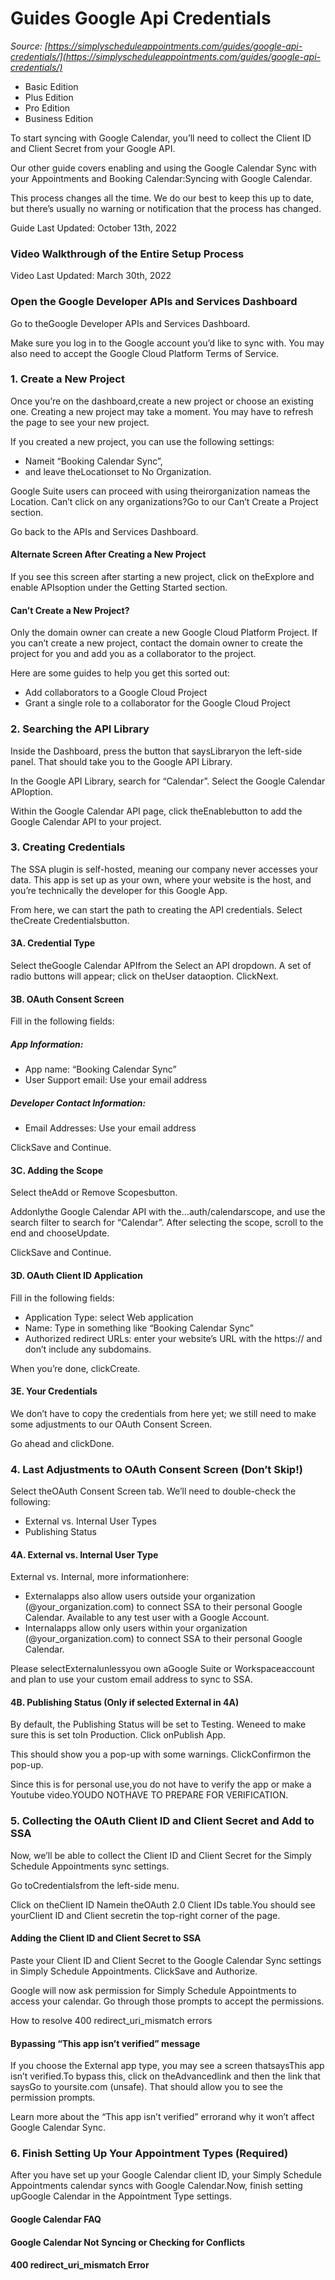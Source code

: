# Guides Google Api Credentials


*Source: [https://simplyscheduleappointments.com/guides/google-api-credentials/](https://simplyscheduleappointments.com/guides/google-api-credentials/)*

- Basic Edition
- Plus Edition
- Pro Edition
- Business Edition

To start syncing with Google Calendar, you’ll need to collect the Client ID and Client Secret from your Google API.

Our other guide covers enabling and using the Google Calendar Sync with your Appointments and Booking Calendar:Syncing with Google Calendar.

This process changes all the time. We do our best to keep this up to date, but there’s usually no warning or notification that the process has changed.

Guide Last Updated: October 13th, 2022

### Video Walkthrough of the Entire Setup Process

Video Last Updated: March 30th, 2022

### Open the Google Developer APIs and Services Dashboard

Go to theGoogle Developer APIs and Services Dashboard.

Make sure you log in to the Google account you’d like to sync with. You may also need to accept the Google Cloud Platform Terms of Service.

### 1. Create a New Project

Once you’re on the dashboard,create a new project or choose an existing one. Creating a new project may take a moment. You may have to refresh the page to see your new project.

If you created a new project, you can use the following settings:

- Nameit “Booking Calendar Sync”,
- and leave theLocationset to No Organization.

Google Suite users can proceed with using theirorganization nameas the Location. Can’t click on any organizations?Go to our Can’t Create a Project section.

Go back to the APIs and Services Dashboard.

#### Alternate Screen After Creating a New Project

If you see this screen after starting a new project, click on theExplore and enable APIsoption under the Getting Started section.

#### Can’t Create a New Project?

Only the domain owner can create a new Google Cloud Platform Project. If you can’t create a new project, contact the domain owner to create the project for you and add you as a collaborator to the project.

Here are some guides to help you get this sorted out:

- Add collaborators to a Google Cloud Project
- Grant a single role to a collaborator for the Google Cloud Project

### 2. Searching the API Library

Inside the Dashboard, press the button that saysLibraryon the left-side panel. That should take you to the Google API Library.

In the Google API Library, search for “Calendar”. Select the Google Calendar APIoption.

Within the Google Calendar API page, click theEnablebutton to add the Google Calendar API to your project.

### 3. Creating Credentials

The SSA plugin is self-hosted, meaning our company never accesses your data. This app is set up as your own, where your website is the host, and you’re technically the developer for this Google App.

From here, we can start the path to creating the API credentials. Select theCreate Credentialsbutton.

#### 3A. Credential Type

Select theGoogle Calendar APIfrom the Select an API dropdown. A set of radio buttons will appear; click on theUser dataoption. ClickNext.

#### 3B. OAuth Consent Screen

Fill in the following fields:

##### App Information:

- App name: “Booking Calendar Sync”
- User Support email: Use your email address

##### Developer Contact Information:

- Email Addresses: Use your email address

ClickSave and Continue.

#### 3C. Adding the Scope

Select theAdd or Remove Scopesbutton.

Addonlythe Google Calendar API with the…auth/calendarscope, and use the search filter to search for “Calendar”. After selecting the scope, scroll to the end and chooseUpdate.

ClickSave and Continue.

#### 3D. OAuth Client ID Application

Fill in the following fields:

- Application Type: select Web application
- Name: Type in something like “Booking Calendar Sync”
- Authorized redirect URLs:  enter your website’s URL with the https:// and don’t include any subdomains.

When you’re done, clickCreate.

#### 3E. Your Credentials

We don’t have to copy the credentials from here yet; we still need to make some adjustments to our OAuth Consent Screen.

Go ahead and clickDone.

### 4. Last Adjustments to OAuth Consent Screen (Don’t Skip!)

Select theOAuth Consent Screen tab. We’ll need to double-check the following:

- External vs. Internal User Types
- Publishing Status

#### 4A. External vs. Internal User Type

External vs. Internal, more informationhere:

- Externalapps also allow users outside your organization (@your_organization.com) to connect SSA to their personal Google Calendar. Available to any test user with a Google Account.
- Internalapps allow only users within your organization (@your_organization.com) to connect SSA to their personal Google Calendar.

Please selectExternalunlessyou own aGoogle Suite or Workspaceaccount and plan to use your custom email address to sync to SSA.

#### 4B. Publishing Status (Only if selected External in 4A)

By default, the Publishing Status will be set to Testing. Weneed to make sure this is set toIn Production. Click onPublish App.

This should show you a pop-up with some warnings. ClickConfirmon the pop-up.

Since this is for personal use,you do not have to verify the app or make a Youtube video.YOUDO NOTHAVE TO PREPARE FOR VERIFICATION.

### 5. Collecting the OAuth Client ID and Client Secret and Add to SSA

Now, we’ll be able to collect the Client ID and Client Secret for the Simply Schedule Appointments sync settings.

Go toCredentialsfrom the left-side menu.

Click on theClient ID Namein theOAuth 2.0 Client IDs table.You should see yourClient ID and Client secretin the top-right corner of the page.

#### Adding the Client ID and Client Secret to SSA

Paste your Client ID and Client Secret to the Google Calendar Sync settings in Simply Schedule Appointments. ClickSave and Authorize.

Google will now ask permission for Simply Schedule Appointments to access your calendar. Go through those prompts to accept the permissions.

How to resolve 400 redirect_uri_mismatch errors

#### Bypassing “This app isn’t verified” message

If you choose the External app type, you may see a screen thatsaysThis app isn’t verified.To bypass this, click on theAdvancedlink and then the link that saysGo to yoursite.com (unsafe). That should allow you to see the permission prompts.

Learn more about the “This app isn’t verified” errorand why it won’t affect Google Calendar Sync.

### 6. Finish Setting Up Your Appointment Types (Required)

After you have set up your Google Calendar client ID, your Simply Schedule Appointments calendar syncs with Google Calendar.Now, finish setting upGoogle Calendar in the Appointment Type settings.

#### Google Calendar FAQ

#### Google Calendar Not Syncing or Checking for Conflicts

#### 400 redirect_uri_mismatch Error
